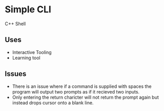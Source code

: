 # Simple CLI
C++ Shell

## Uses
- Interactive Tooling
- Learning tool

## Issues
  - There is an issue where if a command is supplied with spaces
    the program will output two prompts as if it recieved two
    inputs.
  - Only entering the return charicter will not return the prompt 
    again but instead drops cursor onto a blank line.
